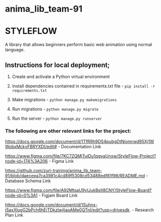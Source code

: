 # anima_lib_team-91
# STYLEFLOW
A library that allows beginners perform basic web animation using normal language.


## Instructions for local deployment;

1. Create and activate a Python virtual environment

2. Install dependencies contained in requirements.txt file - `pip install -r requirements.txt`

3. Make migrations - `python manage.py makemigrations`

4. Run migrations - `python manage.py migrate`

5. Run the server - `python manage.py runserver`


### The following are other relevant links for the project:

https://docs.google.com/document/d/1TfR9h9DS4pubgDtNiomrwd95Xj1WWobxMckyFBRYXDI/edit#  -  Documentation Link

https://www.figma.com/file/7KC7ZQMjTujDu1qgyaUnxw/StyleFlow-Project?node-id=174%3A206  -  Figma Link

https://github.com/zuri-training/anima_lib_team-91/blob/daeceea7ca3981c4cd89f5308cd53488edf81f98/README.md  -  Database Schema Link

https://www.figma.com/file/A92MtsaU9yIJukBslt8CNY/StyleFlow-Board?node-id=0%3A1  -  Figjam Board Link

https://docs.google.com/document/d/1Suhnx-jSaxXlugG2bPch6hEjTDkzlwjIjaoAMe0QTnI/edit?usp=drivesdk. -  Research Plan Link